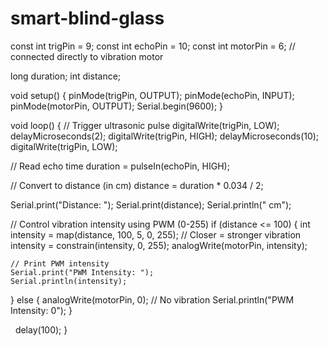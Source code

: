 # smart-blind-glass
const int trigPin = 9;
const int echoPin = 10;
const int motorPin = 6; // connected directly to vibration motor

long duration;
int distance;

void setup() {
  pinMode(trigPin, OUTPUT);
  pinMode(echoPin, INPUT);
  pinMode(motorPin, OUTPUT);
  Serial.begin(9600);
}

void loop() {
  // Trigger ultrasonic pulse
  digitalWrite(trigPin, LOW);
  delayMicroseconds(2);
  digitalWrite(trigPin, HIGH);
  delayMicroseconds(10);
  digitalWrite(trigPin, LOW);

  // Read echo time
  duration = pulseIn(echoPin, HIGH);

  // Convert to distance (in cm)
  distance = duration * 0.034 / 2;

  Serial.print("Distance: ");
  Serial.print(distance);
  Serial.println(" cm");

  // Control vibration intensity using PWM (0-255)
  if (distance <= 100) {
    int intensity = map(distance, 100, 5, 0, 255); // Closer = stronger vibration
    intensity = constrain(intensity, 0, 255);
    analogWrite(motorPin, intensity);

    // Print PWM intensity
    Serial.print("PWM Intensity: ");
    Serial.println(intensity);
  } else {
    analogWrite(motorPin, 0); // No vibration
    Serial.println("PWM Intensity: 0");
  }

  delay(100);
}
